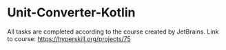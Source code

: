 # Unit-Converter-Kotlin
All tasks are completed according to the course created by JetBrains. Link to course: https://hyperskill.org/projects/75 
